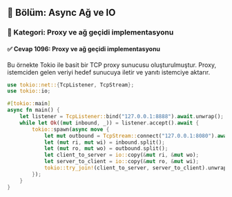 ## 📘 Bölüm: Async Ağ ve IO
### 🔹 Kategori: Proxy ve ağ geçidi implementasyonu
#### ✅ Cevap 1096: Proxy ve ağ geçidi implementasyonu

Bu örnekte Tokio ile basit bir TCP proxy sunucusu oluşturulmuştur. Proxy, istemciden gelen veriyi hedef sunucuya iletir ve yanıtı istemciye aktarır.

```rust
use tokio::net::{TcpListener, TcpStream};
use tokio::io;

#[tokio::main]
async fn main() {
    let listener = TcpListener::bind("127.0.0.1:8888").await.unwrap();
    while let Ok((mut inbound, _)) = listener.accept().await {
        tokio::spawn(async move {
            let mut outbound = TcpStream::connect("127.0.0.1:8080").await.unwrap();
            let (mut ri, mut wi) = inbound.split();
            let (mut ro, mut wo) = outbound.split();
            let client_to_server = io::copy(&mut ri, &mut wo);
            let server_to_client = io::copy(&mut ro, &mut wi);
            tokio::try_join!(client_to_server, server_to_client).unwrap();
        });
    }
}
```
